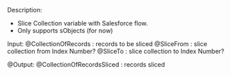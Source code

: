 Description:

- Slice Collection variable with Salesforce flow.
- Only supports sObjects (for now)

Input:
@CollectionOfRecords : records to be sliced
@SliceFrom : slice collection from Index Number?
@SliceTo : slice collection to Index Number?

@Output:
@CollectionOfRecordsSliced : records sliced

